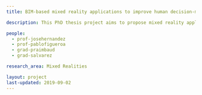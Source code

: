 ```yaml
---
title: BIM-based mixed reality applications to improve human decision-making during the construction process

description: This PhD thesis project aims to propose mixed reality applications to improve human decision-making during the construction process, in particular during the pre-construction and construction phases. More precisely, we have yet designed 2 applications, one for construction supervision with drones and one for clash review during coordination design review. Currently, we are studying how to improve the preparation of the workers with mixed reality safety training tools. This part of the project is related to the project of Maria Sofia Alvarez Lopez 

people:
  - prof-josehernandez
  - prof-pablofigueroa
  - grad-praimbaud
  - grad-salvarez

research_area: Mixed Realities

layout: project
last-updated: 2019-09-02
---
```

